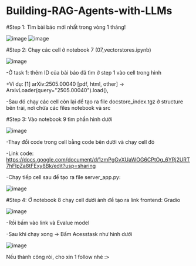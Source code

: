 # Building-RAG-Agents-with-LLMs
#Step 1: Tìm bài báo mới nhất trong vòng 1 tháng!

![image](https://github.com/user-attachments/assets/6b236d2a-d686-430a-8726-d52916b5bb17)
![image](https://github.com/user-attachments/assets/dc79a7f8-c4ce-404e-81c6-ebc3d01d2041)

#Step 2: Chạy các cell ở notebook 7 (07_vectorstores.ipynb)

![image](https://github.com/user-attachments/assets/a117e902-937e-4211-b414-a3dd63f048ff)

-Ở task 1: thêm ID của bài báo đã tìm ở step 1 vào cell trong hình

 +Ví dụ: [1] arXiv:2505.00040 [pdf, html, other] -> ArxivLoader(query="2505.00040").load(),

-Sau đó chạy các cell còn lại để tạo ra file docstore_index.tgz ở structure bên trái, nơi chứa các files notebook và src

#Step 3: Vào notebook 9 tìm phần hình dưới

![image](https://github.com/user-attachments/assets/08ad2191-076b-457a-aa36-cca008c645c4)

-Thay đổi code trong cell bằng code bên dưới và chạy cell đó

-Link code:
https://docs.google.com/document/d/1zmPgGvXUaWOG6CPtOg_6YRj2URT7hFIpZa8tFExy8Bk/edit?usp=sharing

-Chạy tiếp cell sau để tạo ra file server_app.py:

![image](https://github.com/user-attachments/assets/746a4ffb-0299-4e37-b575-af5da1d41cc4)

#Step 4: Ở notebook 8 chạy cell dưới ảnh để tạo ra link frontend: Gradio

![image](https://github.com/user-attachments/assets/a5a79cd4-be09-4034-b808-b009bac477b9)

-Rồi bấm vào link và Evalue model

-Sau khi chạy xong -> Bấm Acesstask như hình dưới

![image](https://github.com/user-attachments/assets/dca604a1-cd30-4bdf-9f67-c8e700194db8)

Nếu thành công ròi, cho xin 1 follow nhé :>





